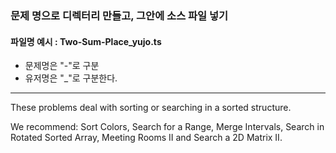 ### 문제 명으로 디렉터리 만들고, 그안에 소스 파일 넣기

#### 파일명 예시 : Two-Sum-Place_yujo.ts
- 문제명은 "-"로 구분
- 유저명은 "_"로 구분한다.

---

These problems deal with sorting or searching in a sorted structure.

We recommend: Sort Colors, Search for a Range, Merge Intervals, Search in Rotated Sorted Array, Meeting Rooms II and Search a 2D Matrix II.
